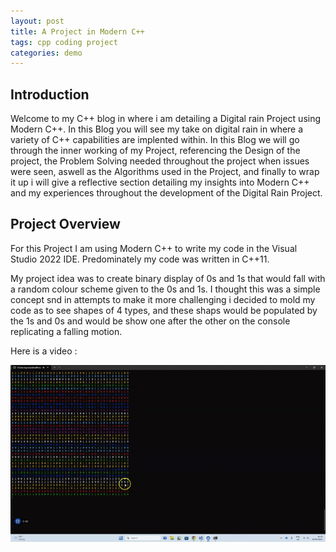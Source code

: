 ```yaml
---
layout: post
title: A Project in Modern C++
tags: cpp coding project
categories: demo
---
```


## Introduction 

Welcome to my C++ blog in where i am detailing a Digital rain Project using Modern C++.
In this Blog you will see my take on digital rain in where a variety of C++ capabilities are implented within.
In this Blog we will go through the inner working of my Project, referencing the Design of the project, 
the Problem Solving needed throughout the project when issues were seen, aswell as the Algorithms used in the Project, and finally to wrap it up
i will give a reflective section detailing my insights into Modern C++ and my experiences throughout the development of the Digital Rain Project.



## Project Overview 
  For this Project I am using Modern C++ to write my code in the Visual Studio 2022 IDE.
  Predominately my code was written in C++11.

  My project idea was to create binary display of 0s and 1s that would fall with a random colour scheme given to the 0s and 1s.
  I thought this was a simple concept snd in attempts to make it more challenging i decided to mold my code as to see shapes of 4 types,
  and these shaps would be populated by the 1s and 0s and would be show one after the other on the console replicating a falling motion.
  
  Here is a video :

![Digital Rain Animation](/docs/assets/images/Recording3-ezgif.com-video-to-gif-converter.gif)
